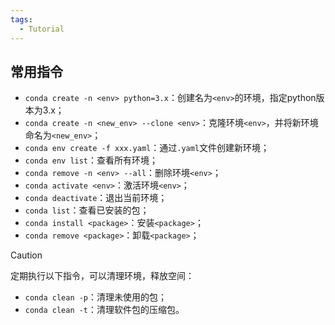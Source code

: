 ```yaml
---
tags:
  - Tutorial
---
```

## 常用指令
- `conda create -n <env> python=3.x`：创建名为`<env>`的环境，指定python版本为3.x；
- `conda create -n <new_env> --clone <env>`：克隆环境`<env>`，并将新环境命名为`<new_env>`；
- `conda env create -f xxx.yaml`：通过`.yaml`文件创建新环境；
- `conda env list`：查看所有环境；
- `conda remove -n <env> --all`：删除环境`<env>`；
- `conda activate <env>`：激活环境`<env>`；
- `conda deactivate`：退出当前环境；
- `conda list`：查看已安装的包；
- `conda install <package>`：安装`<package>`；
- `conda remove <package>`：卸载`<package>`；

> [!caution] 
> 定期执行以下指令，可以清理环境，释放空间：
> - `conda clean -p`：清理未使用的包；
> - `conda clean -t`：清理软件包的压缩包。

